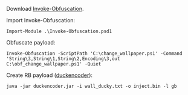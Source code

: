 Download [Invoke-Obfuscation](https://github.com/danielbohannon/Invoke-Obfuscation).

Import Invoke-Obfuscation:
```
Import-Module .\Invoke-Obfuscation.psd1
```

Obfuscate payload:
```
Invoke-Obfuscation -ScriptPath 'C:\change_wallpaper.ps1' -Command 'String\3,String\1,String\2,Encoding\3,out C:\obf_change_wallpaper.ps1' -Quiet
```

Create RB payload ([duckencoder](https://github.com/hak5darren/USB-Rubber-Ducky/wiki/Downloads)):
```
java -jar duckencoder.jar -i wall_ducky.txt -o inject.bin -l gb
```
